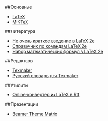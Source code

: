 ##Основные
* [LaTeX](http://www.latex-project.org/)
* [MiKTeX](http://www.miktex.org/)

##Литература
* [Не очень краткое введение в LaTeX 2e](http://www.ccas.ru/voron/download/books/tex/oetiker99latex.pdf)
* [Справочник по командам LaTeX 2e](http://grammarware.net/text/syutkin/TextInLaTeX.pdf)
* [Набор математических формул в LaTeX 2e](http://grammarware.net/text/syutkin/MathInLaTeX.pdf)

##Редакторы
* [Texmaker](http://www.xm1math.net/texmaker/)
* [Русский словарь для Texmaker](http://extensions.openoffice.org/en/project/dict_ru_RU_yo)

##Утилиты
* [Online-конвертер из LaTeX в Rtf](http://www.sciweavers.org/convert-latex-to-rtf)

##Презентации
* [Beamer Theme Matrix](http://www.hartwork.org/beamer-theme-matrix/)